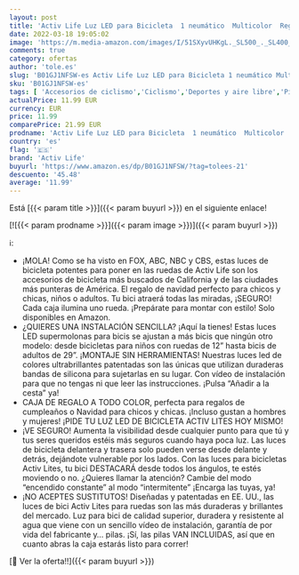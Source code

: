 ```yaml
---
layout: post
title: 'Activ Life Luz LED para Bicicleta  1 neumático  Multicolor  Regalos Divertidos de Navidad para niños  Juguetes Populares para niños  lo Mejor para la Fiesta de cumpleaños de la Familia al Aire Libre'
date: 2022-03-18 19:05:02
image: 'https://m.media-amazon.com/images/I/51SXyvUHKgL._SL500_._SL400_.jpg'
comments: true
category: ofertas
author: 'tole.es'
slug: 'B01GJ1NFSW-es Activ Life Luz LED para Bicicleta 1 neumático Multicolor...'
sku: 'B01GJ1NFSW-es'
tags: [ 'Accesorios de ciclismo','Ciclismo','Deportes y aire libre','Piezas y accesorios de iluminación para bicicletas','Ropa y equipo para deportes','activ life','bicicleta', ]
actualPrice: 11.99 EUR
currency: EUR
price: 11.99
comparePrice: 21.99 EUR
prodname: 'Activ Life Luz LED para Bicicleta  1 neumático  Multicolor  Regalos Divertidos de Navidad para niños  Juguetes Populares para niños  lo Mejor para la Fiesta de cumpleaños de la Familia al Aire Libre'
country: 'es'
flag: '🇪🇸'
brand: 'Activ Life'
buyurl: 'https://www.amazon.es/dp/B01GJ1NFSW/?tag=tolees-21'
descuento: '45.48'
average: '11.99'
---
```


Está [{{< param title >}}]({{< param buyurl >}}) en el siguiente enlace!

[![{{< param prodname >}}]({{< param image >}})]({{< param buyurl >}})

ℹ️:

- ¡MOLA! Como se ha visto en FOX, ABC, NBC y CBS, estas luces de bicicleta potentes para poner en las ruedas de Activ Life son los accesorios de bicicleta más buscados de California y de las ciudades más punteras de América. El regalo de navidad perfecto para chicos y chicas, niños o adultos. Tu bici atraerá todas las miradas, ¡SEGURO! Cada caja ilumina uno rueda. ¡Prepárate para montar con estilo! Solo disponibles en Amazon.
- ¿QUIERES UNA INSTALACIÓN SENCILLA? ¡Aquí la tienes! Estas luces LED supermolonas para bicis se ajustan a más bicis que ningún otro modelo: desde bicicletas para niños con ruedas de 12” hasta bicis de adultos de 29”. ¡MONTAJE SIN HERRAMIENTAS! Nuestras luces led de colores ultrabrillantes patentadas son las únicas que utilizan duraderas bandas de silicona para sujetarlas en su lugar. Con vídeo de instalación para que no tengas ni que leer las instrucciones. ¡Pulsa “Añadir a la cesta” ya!
- CAJA DE REGALO A TODO COLOR, perfecta para regalos de cumpleaños o Navidad para chicos y chicas. ¡Incluso gustan a hombres y mujeres! ¡PIDE TU LUZ LED DE BICICLETA ACTIV LITES HOY MISMO!
- ¡VE SEGURO! Aumenta la visibilidad desde cualquier punto para que tú y tus seres queridos estéis más seguros cuando haya poca luz. Las luces de bicicleta delantera y trasera solo pueden verse desde delante y detrás, dejándote vulnerable por los lados. Con las luces para bicicletas Activ Lites, tu bici DESTACARÁ desde todos los ángulos, te estés moviendo o no. ¿Quieres llamar la atención? Cambie del modo “encendido constante” al modo “intermitente” ¡Encarga las tuyas, ya!
- ¡NO ACEPTES SUSTITUTOS! Diseñadas y patentadas en EE. UU., las luces de bici Activ Lites para ruedas son las más duraderas y brillantes del mercado. Luz para bici de calidad superior, duradera y resistente al agua que viene con un sencillo vídeo de instalación, garantía de por vida del fabricante y… pilas. ¡Sí, las pilas VAN INCLUIDAS, así que en cuanto abras la caja estarás listo para correr!

[🛒 Ver la oferta!!]({{< param buyurl >}})
